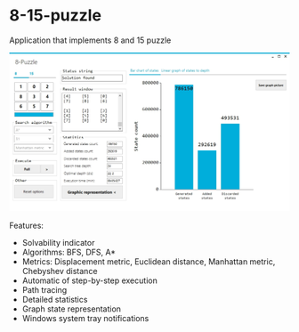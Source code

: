# 8-15-puzzle
Application that implements 8 and 15 puzzle

![MainForm](https://raw.githubusercontent.com/lion223/8-15-puzzle/master/MainForm.jpg)

Features:
- Solvability indicator
- Algorithms: BFS, DFS, A*
- Metrics: Displacement metric, Euclidean distance, Manhattan metric, Chebyshev distance
- Automatic of step-by-step execution
- Path tracing
- Detailed statistics
- Graph state representation 
- Windows system tray notifications



